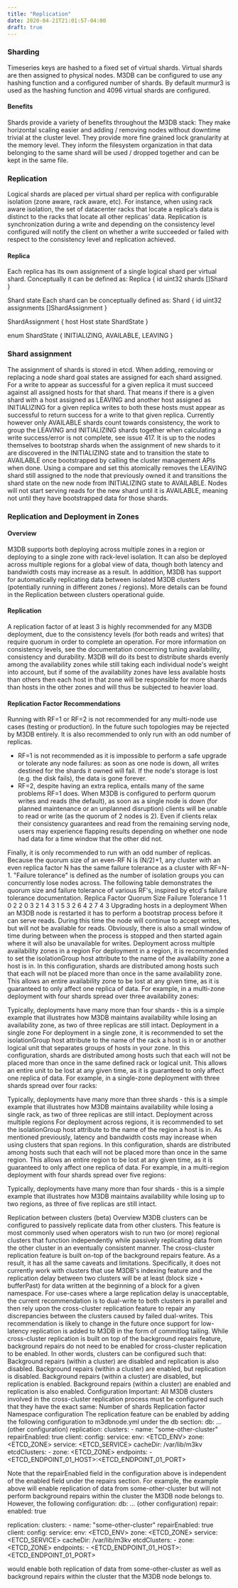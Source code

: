 ```yaml
---
title: "Replication"
date: 2020-04-21T21:01:57-04:00
draft: true
---
```


### Sharding
Timeseries keys are hashed to a fixed set of virtual shards. Virtual shards are then assigned to physical nodes. M3DB can be configured to use any hashing function and a configured number of shards. By default murmur3 is used as the hashing function and 4096 virtual shards are configured.

#### Benefits
Shards provide a variety of benefits throughout the M3DB stack:
They make horizontal scaling easier and adding / removing nodes without downtime trivial at the cluster level.
They provide more fine grained lock granularity at the memory level.
They inform the filesystem organization in that data belonging to the same shard will be used / dropped together and can be kept in the same file.


### Replication
Logical shards are placed per virtual shard per replica with configurable isolation (zone aware, rack aware, etc). For instance, when using rack aware isolation, the set of datacenter racks that locate a replica’s data is distinct to the racks that locate all other replicas’ data.
Replication is synchronization during a write and depending on the consistency level configured will notify the client on whether a write succeeded or failed with respect to the consistency level and replication achieved.
#### Replica
Each replica has its own assignment of a single logical shard per virtual shard.
Conceptually it can be defined as:
Replica {
  id uint32
  shards []Shard
}

Shard state
Each shard can be conceptually defined as:
Shard {
  id uint32
  assignments []ShardAssignment
}

ShardAssignment {
  host Host
  state ShardState
}

enum ShardState {
  INITIALIZING,
  AVAILABLE,
  LEAVING
}

### Shard assignment
The assignment of shards is stored in etcd. When adding, removing or replacing a node shard goal states are assigned for each shard assigned.
For a write to appear as successful for a given replica it must succeed against all assigned hosts for that shard. That means if there is a given shard with a host assigned as LEAVING and another host assigned as INITIALIZING for a given replica writes to both these hosts must appear as successful to return success for a write to that given replica. Currently however only AVAILABLE shards count towards consistency, the work to group the LEAVING and INITIALIZING shards together when calculating a write success/error is not complete, see issue 417.
It is up to the nodes themselves to bootstrap shards when the assignment of new shards to it are discovered in the INITIALIZING state and to transition the state to AVAILABLE once bootstrapped by calling the cluster management APIs when done. Using a compare and set this atomically removes the LEAVING shard still assigned to the node that previously owned it and transitions the shard state on the new node from INITIALIZING state to AVAILABLE.
Nodes will not start serving reads for the new shard until it is AVAILABLE, meaning not until they have bootstrapped data for those shards.



### Replication and Deployment in Zones
#### Overview
M3DB supports both deploying across multiple zones in a region or deploying to a single zone with rack-level isolation. It can also be deployed across multiple regions for a global view of data, though both latency and bandwidth costs may increase as a result.
In addition, M3DB has support for automatically replicating data between isolated M3DB clusters (potentially running in different zones / regions). More details can be found in the Replication between clusters operational guide.

#### Replication
A replication factor of at least 3 is highly recommended for any M3DB deployment, due to the consistency levels (for both reads and writes) that require quorum in order to complete an operation. For more information on consistency levels, see the documentation concerning tuning availability, consistency and durability.
M3DB will do its best to distribute shards evenly among the availability zones while still taking each individual node's weight into account, but if some of the availability zones have less available hosts than others then each host in that zone will be responsible for more shards than hosts in the other zones and will thus be subjected to heavier load.

#### Replication Factor Recommendations
Running with RF=1 or RF=2 is not recommended for any multi-node use cases (testing or production). In the future such topologies may be rejected by M3DB entirely. It is also recommended to only run with an odd number of replicas.
- RF=1 is not recommended as it is impossible to perform a safe upgrade or tolerate any node failures: as soon as one node is down, all writes destined for the shards it owned will fail. If the node's storage is lost (e.g. the disk fails), the data is gone forever.
- RF=2, despite having an extra replica, entails many of the same problems RF=1 does. When M3DB is configured to perform quorum writes and reads (the default), as soon as a single node is down (for planned maintenance or an unplanned disruption) clients will be unable to read or write (as the quorum of 2 nodes is 2). Even if clients relax their consistency guarantees and read from the remaining serving node, users may experience flapping results depending on whether one node had data for a time window that the other did not.

Finally, it is only recommended to run with an odd number of replicas. Because the quorum size of an even-RF N is (N/2)+1, any cluster with an even replica factor N has the same failure tolerance as a cluster with RF=N-1. "Failure tolerance" is defined as the number of isolation groups you can concurrently lose nodes across. The following table demonstrates the quorum size and failure tolerance of various RF's, inspired by etcd's failure tolerance documentation.
Replica Factor
Quorum Size
Failure Tolerance
1
1
0
2
2
0
3
2
1
4
3
1
5
3
2
6
4
2
7
4
3
Upgrading hosts in a deployment
When an M3DB node is restarted it has to perform a bootstrap process before it can serve reads. During this time the node will continue to accept writes, but will not be available for reads.
Obviously, there is also a small window of time during between when the process is stopped and then started again where it will also be unavailable for writes.
Deployment across multiple availability zones in a region
For deployment in a region, it is recommended to set the isolationGroup host attribute to the name of the availability zone a host is in.
In this configuration, shards are distributed among hosts such that each will not be placed more than once in the same availability zone. This allows an entire availability zone to be lost at any given time, as it is guaranteed to only affect one replica of data.
For example, in a multi-zone deployment with four shards spread over three availability zones:

Typically, deployments have many more than four shards - this is a simple example that illustrates how M3DB maintains availability while losing an availability zone, as two of three replicas are still intact.
Deployment in a single zone
For deployment in a single zone, it is recommended to set the isolationGroup host attribute to the name of the rack a host is in or another logical unit that separates groups of hosts in your zone.
In this configuration, shards are distributed among hosts such that each will not be placed more than once in the same defined rack or logical unit. This allows an entire unit to be lost at any given time, as it is guaranteed to only affect one replica of data.
For example, in a single-zone deployment with three shards spread over four racks:

Typically, deployments have many more than three shards - this is a simple example that illustrates how M3DB maintains availability while losing a single rack, as two of three replicas are still intact.
Deployment across multiple regions
For deployment across regions, it is recommended to set the isolationGroup host attribute to the name of the region a host is in.
As mentioned previously, latency and bandwidth costs may increase when using clusters that span regions.
In this configuration, shards are distributed among hosts such that each will not be placed more than once in the same region. This allows an entire region to be lost at any given time, as it is guaranteed to only affect one replica of data.
For example, in a multi-region deployment with four shards spread over five regions:

Typically, deployments have many more than four shards - this is a simple example that illustrates how M3DB maintains availability while losing up to two regions, as three of five replicas are still intact.

Replication between clusters (beta)
Overview
M3DB clusters can be configured to passively replicate data from other clusters. This feature is most commonly used when operators wish to run two (or more) regional clusters that function independently while passively replicating data from the other cluster in an eventually consistent manner.
The cross-cluster replication feature is built on-top of the background repairs feature. As a result, it has all the same caveats and limitations. Specifically, it does not currently work with clusters that use M3DB's indexing feature and the replication delay between two clusters will be at least (block size + bufferPast) for data written at the beginning of a block for a given namespace. For use-cases where a large replication delay is unacceptable, the current recommendation is to dual-write to both clusters in parallel and then rely upon the cross-cluster replication feature to repair any discrepancies between the clusters caused by failed dual-writes. This recommendation is likely to change in the future once support for low-latency replication is added to M3DB in the form of commitlog tailing.
While cross-cluster replication is built on top of the background repairs feature, background repairs do not need to be enabled for cross-cluster replication to be enabled. In other words, clusters can be configured such that:
Background repairs (within a cluster) are disabled and replication is also disabled.
Background repairs (within a cluster) are enabled, but replication is disabled.
Background repairs (within a cluster) are disabled, but replication is enabled.
Background repairs (within a cluster) are enabled and replication is also enabled.
Configuration
Important: All M3DB clusters involved in the cross-cluster replication process must be configured such that they have the exact same:
Number of shards
Replication factor
Namespace configuration
The replication feature can be enabled by adding the following configuration to m3dbnode.yml under the db section:
db:
  ... (other configuration)
  replication:
    clusters:
      - name: "some-other-cluster"
        repairEnabled: true
        client:
          config:
            service:
              env: <ETCD_ENV>
              zone: <ETCD_ZONE>
              service: <ETCD_SERVICE>
              cacheDir: /var/lib/m3kv
              etcdClusters:
                - zone: <ETCD_ZONE>
                  endpoints:
                    - <ETCD_ENDPOINT_01_HOST>:<ETCD_ENDPOINT_01_PORT>

Note that the repairEnabled field in the configuration above is independent of the enabled field under the repairs section. For example, the example above will enable replication of data from some-other-cluster but will not perform background repairs within the cluster the M3DB node belongs to.
However, the following configuration:
db:
  ... (other configuration)
  repair:
    enabled: true

  replication:
    clusters:
      - name: "some-other-cluster"
        repairEnabled: true
        client:
          config:
            service:
              env: <ETCD_ENV>
              zone: <ETCD_ZONE>
              service: <ETCD_SERVICE>
              cacheDir: /var/lib/m3kv
              etcdClusters:
                - zone: <ETCD_ZONE>
                  endpoints:
                    - <ETCD_ENDPOINT_01_HOST>:<ETCD_ENDPOINT_01_PORT>

would enable both replication of data from some-other-cluster as well as background repairs within the cluster that the M3DB node belongs to.
